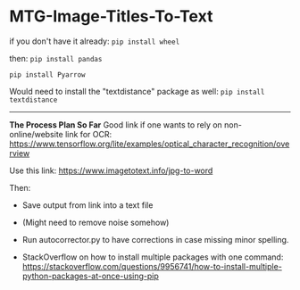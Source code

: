 # MTG-Image-Titles-To-Text

if you don't have it already:
`pip install wheel`

then:
`pip install pandas`

`pip install Pyarrow`

Would need to install the "textdistance" package as well:
`pip install textdistance`

------------------------------------
**The Process Plan So Far**
Good link if one wants to rely on non-online/website link for OCR: https://www.tensorflow.org/lite/examples/optical_character_recognition/overview

Use this link: https://www.imagetotext.info/jpg-to-word

Then:
- Save output from link into a text file
- (Might need to remove noise somehow)
- Run autocorrector.py to have corrections in case missing minor spelling.


- StackOverflow on how to install multiple packages with one command: https://stackoverflow.com/questions/9956741/how-to-install-multiple-python-packages-at-once-using-pip


